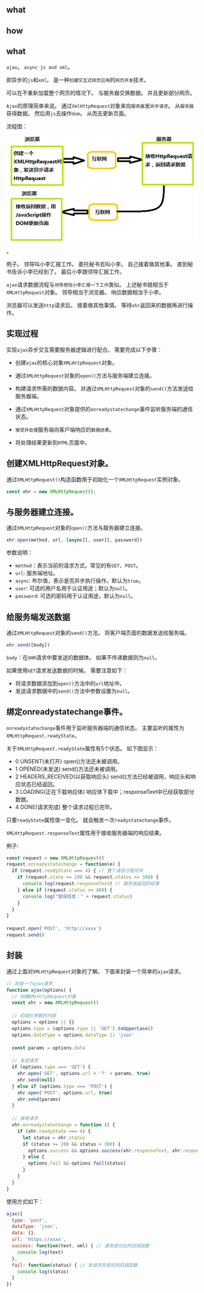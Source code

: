 ## what
## how

## what

`ajax`。
`async js and xml`。

即异步的`js`和`xml`。
是一种`创建交互式网页应用`的`网页开发`技术。

可以在不重新加载整个网页的情况下。
与服务器交换数据。
并且更新部分网页。

`Ajax`的原理简单来说。
通过`XmlHttpRequest`对象来向`服务器`发`异步请求`。
从`服务器`获得数据。
然后用`js`去操作`dom`。
从而去更新页面。

流程图：
![ajax 流程](../images/js/ajax/1.png)。

例子。
领导叫小李汇报工作。
委托秘书去叫小李。
自己接着做其他事。
直到秘书告诉小李已经到了。
最后小李跟领导汇报工作。

`ajax`请求数据流程与`领导想找小李汇报一下工作`类似。
上述秘书就相当于`XMLHttpRequest`对象。
领导相当于浏览器。
响应数据相当于小李。

浏览器可以发送`http`请求后。
接着做其他事情。
等待`xhr`返回来的数据再进行操作。

## 实现过程

实现`ajax`异步交互需要服务器逻辑进行配合。
需要完成以下步骤：

- 创建`ajax`的核心对象`XMLHttpRequest`对象。

- 通过`XMLHttpRequest`对象的`open()`方法与服务端建立连接。

- 构建请求所需的数据内容。
并通过`XMLHttpRequest`对象的`send()`方法发送给服务器端。

- 通过`XMLHttpRequest`对象提供的`onreadystatechange`事件监听服务端的通信状态。

- `接受并处理`服务端向客户端响应的`数据结果`。

- 将处理结果更新到`HTML`页面中。

## 创建XMLHttpRequest对象。

通过`XMLHttpRequest()`构造函数用于初始化一个`XMLHttpRequest`实例对象。
```js
const xhr = new XMLHttpRequest();
```

## 与服务器建立连接。

通过`XMLHttpRequest`对象的`open()`方法与服务器建立连接。
```js
xhr.open(method, url, [async][, user][, password])
```
参数说明：
- `method`：表示当前的请求方式，常见的有`GET`、`POST`。
- `url`: 服务端地址。
- `async`: 布尔值，表示是否异步执行操作。默认为`true`。
- `user`: 可选的用户名用于认证用途；默认为`null`。
- `password`: 可选的密码用于认证用途，默认为`null`。

## 给服务端发送数据

通过`XMLHttpRequest`对象的`send()`方法。
将客户端页面的数据发送给服务端。
```js
xhr.send([body])
```
`body`：在`XHR`请求中要发送的数据体。
如果不传递数据则为`null`。

如果使用`GET`请求发送数据的时候。
需要注意如下：
- 将请求数据添加到`open()`方法中的`url`地址中。
- 发送请求数据中的`send()`方法中参数设置为`null`。

## 绑定onreadystatechange事件。

`onreadystatechange`事件用于监听服务器端的通信状态。
主要监听的属性为`XMLHttpRequest.readyState`。

关于`XMLHttpRequest.readyState`属性有5个状态。
如下图显示：
- 0 UNSENT(未打开) open()方法还未被调用。
- 1 OPENED(未发送) send()方法还未被调用。
- 2 HEADERS_RECEIVED(以获取响应头) send()方法已经被调用，响应头和响应状态已经返回。
- 3 LOADING(正在下载响应体) 响应体下载中；responseText中已经获取部分数据。
- 4 DONE(请求完成) 整个请求过程已完毕。

只要`readyState`属性值一变化。
就会触发一次`readystatechange`事件。

`XMLHttpRequest.responseText`属性用于接收服务器端的响应结果。

例子:
```js
const request = new XMLHttpRequest()
request.onreadystatechange = function(e) {
  if (request.readyState === 4) { // 整个请求过程完毕
    if (request.state >= 200 && request.status <= 300) {
      console.log(request.responseText) // 服务端返回的结果
    } else if (request.status >= 400) {
      console.log("错误信息：" + request.status)
    }
  }
}

request.open('POST', 'http://xxxx')
request.send()
```
## 封装

通过上面对`XMLHttpRequest`对象的了解。
下面来封装一个简单的`ajax`请求。
```js
// 封装一个ajax请求
function ajax(options) {
  // 创建XMLHttpRequest对象
  const xhr = new XMLHttpRequest()

  // 初始化参数的内容
  options = options || {}
  options.type = (options.type || 'GET').toUpperCase()
  options.dataType = options.dataType || 'json'

  const params = options.data

  // 发送请求
  if (options.type === 'GET') {
    xhr.open('GET', options.url + '?' + params, true)
    xhr.send(null)
  } else if (options.type === 'POST') {
    xhr.open('POST', options.url, true)
    xhr.send(params)
  }

  // 接收请求
  xhr.onreadystatechange = function () {
    if (xhr.readyState === 4) {
      let status = xhr.status
      if (status >= 200 && status < 300) {
        options.success && options.success(xhr.responseText, xhr.responseXML)
      } else {
        options.fail && options.fail(status)
      }
    }
  }
}
```

使用方式如下：

```js
ajax({
  type: 'post',
  dataType: 'json',
  data: {},
  url: 'https://xxxx',
  success: function(text, xml) { // 请求成功后的回调函数
    console.log(text)
  },
  fail: function(status) { // 发请求失败后的回调函数
    console.log(status)
  }
})
```
